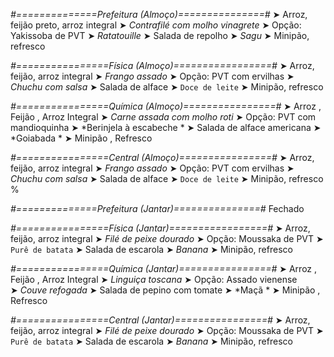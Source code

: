 
*#==============Prefeitura (Almoço)===============#*
➤ Arroz, feijão preto, arroz integral 
➤ *Contrafilé com molho vinagrete*
➤ Opção: Yakissoba de PVT
➤ *Ratatouille*
➤ Salada de repolho
➤ *Sagu*
➤ Minipão, refresco

*#================Física (Almoço)=================#*
➤ Arroz, feijão, arroz integral
➤ *Frango assado*
➤ Opção: PVT com ervilhas
➤ *Chuchu com salsa*
➤ Salada de alface
➤ `Doce de leite`
➤ Minipão, refresco

*#================Química (Almoço)================#*
➤ Arroz ,  Feijão ,  Arroz Integral
➤ *Carne assada com molho roti*
➤ Opção: PVT com mandioquinha
➤ *Berinjela à escabeche *
➤ Salada de alface americana
➤ *Goiabada *
➤ Minipão , Refresco

*#================Central (Almoço)================#*
➤ Arroz, feijão, arroz integral
➤ *Frango assado*
➤ Opção: PVT com ervilhas
➤ *Chuchu com salsa*
➤ Salada de alface
➤ `Doce de leite`
➤ Minipão, refresco
%

*#==============Prefeitura (Jantar)===============#*
Fechado

*#================Física (Jantar)=================#*
➤ Arroz, feijão, arroz integral
➤ *Filé de peixe dourado*
➤ Opção: Moussaka de PVT
➤ `Purê de batata`
➤ Salada de escarola
➤ *Banana*
➤ Minipão, refresco

*#================Química (Jantar)================#*
➤ Arroz ,  Feijão ,  Arroz Integral
➤ *Linguiça toscana*
➤ Opção: Assado vienense  	
➤ *Couve refogada*
➤ Salada de pepino com tomate
➤ *Maçã *
➤ Minipão , Refresco 

*#================Central (Jantar)================#*
➤ Arroz, feijão, arroz integral
➤ *Filé de peixe dourado*
➤ Opção: Moussaka de PVT
➤ `Purê de batata`
➤ Salada de escarola
➤ *Banana*
➤ Minipão, refresco
